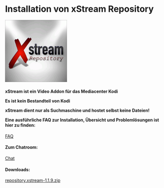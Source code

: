 <html>
  <body>
  <h1>Installation von xStream Repository</h1>
  <img src="icon.png" style="max-width: 40%;">
    <h4>xStream ist ein Video Addon für das Mediacenter Kodi
     <p>Es ist kein Bestandteil von Kodi
      <p>xStream dient nur als Suchmaschine und hostet selbst keine Dateien!
      <p>Eine ausführliche FAQ zur Installation, Übersicht und Problemlösungen ist hier zu finden:</p></h4>
    <a href="https://github.com/streamxstream/xStream-FAQ/blob/master/xStream_Anleitung_FAQ.md">FAQ</a> 
    <h4><p>Zum Chatroom:</h4>
    <p><a href="https://gitter.im/Lastship_Chat/xStream">Chat</a>
    <h4><p>Downloads:</h4>
    <p><a href="repository.xstream-1.1.9.zip">repository.xstream-1.1.9.zip</a></p>
  </body>
</html>
